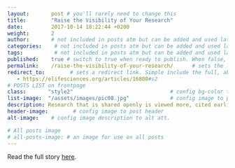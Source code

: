 ```yaml
---
layout:       post # you'll rarely need to change this
title:        "Raise the Visibility of Your Research"
date:         2017-10-14 18:22:44 +0200
weight:       2
author:       # not included in posts atm but can be added and used later
categories:    # not included in posts atm but can be added and used later
tags:          # not included in posts atm but can be added and used later
published:    true # switch to true when ready to publish. When false, you can check your links and share drafts using the github file for this page e.g https://github.com/sparcopen/open-to/blob/master/_posts/2017-04-10-welcome-to-jekyll.markdown
permalink:    /raise-the-visibility-of-your-research/      # sets the link for the post. E.g permalink: /battle-disease/
redirect_to:        # sets a redirect link. Simple include the full, absolute link you want below
   - https://elifesciences.org/articles/16800#s2
# POSTS LIST on frontpage
class:       "style2"                               # config bg-color to post list card (1 to 5)
list-image:  "/assets/images/pic08.jpg"             # config image to post list card (1 to 15 are generic colors and will fit with anything used if no images can be found)
description: Research that is shared openly is viewed more, cited earlier, and cited more often.
header-image:        # config image to post header
alt-image:    # config image description to alt att.

# All posts image
# all-posts-image: # an image for use on all posts
---
```

Read the full story [here](https://elifesciences.org/articles/16800#s2).
